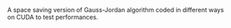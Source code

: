 
A space saving version of Gauss-Jordan algorithm coded in different ways on CUDA to test performances.

